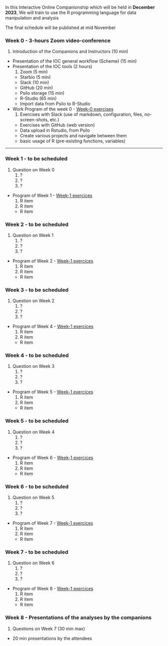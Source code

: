 In this Interactive Online Companionship which will be held in **December 2023**,
We will train to use the R programming language for data manipulation and analysis

The final schedule will be published at mid November

### Week 0 - **3-hours Zoom video-conference**
<!-- Faire un schedule sur google sheets -->

1. Introduction of the Companions and Instructors (10 min)
- Presentation of the IOC general workflow (Scheme) (15 min)
- Presentation of the IOC tools (2 hours)
    1. Zoom (5 min)
    - Starbio (5 min)
    - Slack (10 min)
    - GitHub (20 min)
    - Psilo storage (15 min)
    - R-Studio (65 min)
    - Import data from Psilo to R-Studio
- Work Program of the week 0 - [Week-0 exercises]()
    1. Exercises with Slack (use of markdown, configuration, files, no-screen-shots, etc.)
    - Exercises with GitHub (web version)
    - Data upload in Rstudio, from Psilo
    - Create various projects and navigate between them
    - basic usage of R (pre-existing functions, variables)

----
### Week 1 - **to be scheduled**
1. Question on Week 0
    1. ?
    2. ?
    3. ?
- Program of Week 1 - [Week-1 exercices]()
    1. R item
    2. R item
    - R item

### Week 2 - **to be scheduled**
1. Question on Week 1
    1. ?
    2. ?
    3. ?
- Program of Week 2 - [Week-1 exercices]()
    1. R item
    2. R item
    - R item

### Week 3 - **to be scheduled**
1. Question on Week 2
    1. ?
    2. ?
    3. ?
- Program of Week 4 - [Week-1 exercices]()
    1. R item
    2. R item
    - R item

### Week 4 - **to be scheduled**
1. Question on Week 3
    1. ?
    2. ?
    3. ?
- Program of Week 5 - [Week-1 exercices]()
    1. R item
    2. R item
    - R item

### Week 5 - **to be scheduled**
1. Question on Week 4
    1. ?
    2. ?
    3. ?
- Program of Week 6 - [Week-1 exercices]()
    1. R item
    2. R item
    - R item

### Week 6 - **to be scheduled**
1. Question on Week 5
    1. ?
    2. ?
    3. ?
- Program of Week 7 - [Week-1 exercices]()
    1. R item
    2. R item
    - R item

### Week 7 - **to be scheduled**
1. Question on Week 6
    1. ?
    2. ?
    3. ?
- Program of Week 8 - [Week-1 exercices]()
    1. R item
    2. R item
    - R item


### Week 8 - **Presentations of the analyses by the companions**
1. Questions on Week 7 (30 min max)
- 20 min presentations by the attendees

